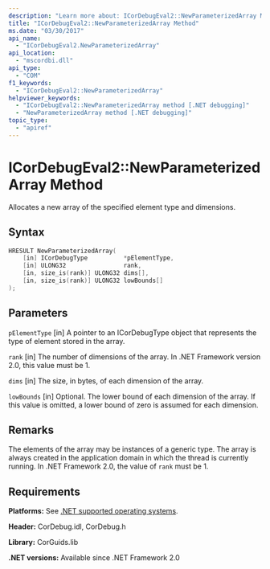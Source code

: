 ```yaml
---
description: "Learn more about: ICorDebugEval2::NewParameterizedArray Method"
title: "ICorDebugEval2::NewParameterizedArray Method"
ms.date: "03/30/2017"
api_name:
  - "ICorDebugEval2.NewParameterizedArray"
api_location:
  - "mscordbi.dll"
api_type:
  - "COM"
f1_keywords:
  - "ICorDebugEval2::NewParameterizedArray"
helpviewer_keywords:
  - "ICorDebugEval2::NewParameterizedArray method [.NET debugging]"
  - "NewParameterizedArray method [.NET debugging]"
topic_type:
  - "apiref"
---
```

# ICorDebugEval2::NewParameterizedArray Method

Allocates a new array of the specified element type and dimensions.

## Syntax

```cpp
HRESULT NewParameterizedArray(
    [in] ICorDebugType          *pElementType,
    [in] ULONG32                rank,
    [in, size_is(rank)] ULONG32 dims[],
    [in, size_is(rank)] ULONG32 lowBounds[]
);
```

## Parameters

 `pElementType`
 [in] A pointer to an ICorDebugType object that represents the type of element stored in the array.

 `rank`
 [in] The number of dimensions of the array. In .NET Framework version 2.0, this value must be 1.

 `dims`
 [in] The size, in bytes, of each dimension of the array.

 `lowBounds`
 [in] Optional. The lower bound of each dimension of the array. If this value is omitted, a lower bound of zero is assumed for each dimension.

## Remarks

 The elements of the array may be instances of a generic type. The array is always created in the application domain in which the thread is currently running. In .NET Framework 2.0, the value of `rank` must be 1.

## Requirements

 **Platforms:** See [.NET supported operating systems](https://github.com/dotnet/core/blob/main/os-lifecycle-policy.md).

 **Header:** CorDebug.idl, CorDebug.h

 **Library:** CorGuids.lib

 **.NET versions:** Available since .NET Framework 2.0
